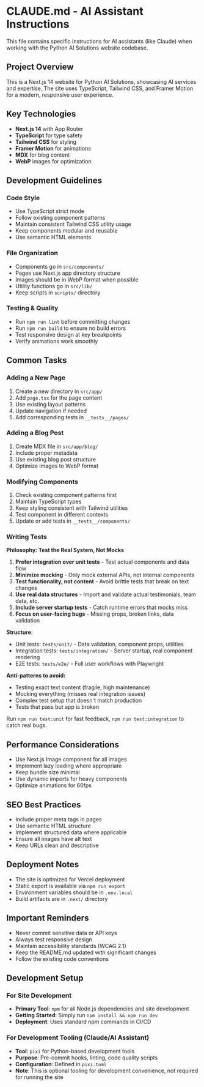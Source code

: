# CLAUDE.md - AI Assistant Instructions

This file contains specific instructions for AI assistants (like Claude) when working with the Python AI Solutions website codebase.

## Project Overview

This is a Next.js 14 website for Python AI Solutions, showcasing AI services and expertise. The site uses TypeScript, Tailwind CSS, and Framer Motion for a modern, responsive user experience.

## Key Technologies

- **Next.js 14** with App Router
- **TypeScript** for type safety
- **Tailwind CSS** for styling
- **Framer Motion** for animations
- **MDX** for blog content
- **WebP** images for optimization

## Development Guidelines

### Code Style

- Use TypeScript strict mode
- Follow existing component patterns
- Maintain consistent Tailwind CSS utility usage
- Keep components modular and reusable
- Use semantic HTML elements

### File Organization

- Components go in `src/components/`
- Pages use Next.js app directory structure
- Images should be in WebP format when possible
- Utility functions go in `src/lib/`
- Keep scripts in `scripts/` directory

### Testing & Quality

- Run `npm run lint` before committing changes
- Run `npm run build` to ensure no build errors
- Test responsive design at key breakpoints
- Verify animations work smoothly

## Common Tasks

### Adding a New Page

1. Create a new directory in `src/app/`
2. Add `page.tsx` for the page content
3. Use existing layout patterns
4. Update navigation if needed
5. Add corresponding tests in `__tests__/pages/`

### Adding a Blog Post

1. Create MDX file in `src/app/blog/`
2. Include proper metadata
3. Use existing blog post structure
4. Optimize images to WebP format

### Modifying Components

1. Check existing component patterns first
2. Maintain TypeScript types
3. Keep styling consistent with Tailwind utilities
4. Test component in different contexts
5. Update or add tests in `__tests__/components/`

### Writing Tests

**Philosophy: Test the Real System, Not Mocks**

1. **Prefer integration over unit tests** - Test actual components and data flow
2. **Minimize mocking** - Only mock external APIs, not internal components
3. **Test functionality, not content** - Avoid brittle tests that break on text changes
4. **Use real data structures** - Import and validate actual testimonials, team data, etc.
5. **Include server startup tests** - Catch runtime errors that mocks miss
6. **Focus on user-facing bugs** - Missing props, broken links, data validation

**Structure:**

- Unit tests: `tests/unit/` - Data validation, component props, utilities
- Integration tests: `tests/integration/` - Server startup, real component rendering
- E2E tests: `tests/e2e/` - Full user workflows with Playwright

**Anti-patterns to avoid:**

- Testing exact text content (fragile, high maintenance)
- Mocking everything (misses real integration issues)
- Complex test setup that doesn't match production
- Tests that pass but app is broken

Run `npm run test:unit` for fast feedback, `npm run test:integration` to catch real bugs.

## Performance Considerations

- Use Next.js Image component for all images
- Implement lazy loading where appropriate
- Keep bundle size minimal
- Use dynamic imports for heavy components
- Optimize animations for 60fps

## SEO Best Practices

- Include proper meta tags in pages
- Use semantic HTML structure
- Implement structured data where applicable
- Ensure all images have alt text
- Keep URLs clean and descriptive

## Deployment Notes

- The site is optimized for Vercel deployment
- Static export is available via `npm run export`
- Environment variables should be in `.env.local`
- Build artifacts are in `.next/` directory

## Important Reminders

- Never commit sensitive data or API keys
- Always test responsive design
- Maintain accessibility standards (WCAG 2.1)
- Keep the README.md updated with significant changes
- Follow the existing code conventions

## Development Setup

### For Site Development

- **Primary Tool**: `npm` for all Node.js dependencies and site development
- **Getting Started**: Simply run `npm install && npm run dev`
- **Deployment**: Uses standard npm commands in CI/CD

### For Development Tooling (Claude/AI Assistant)

- **Tool**: `pixi` for Python-based development tools
- **Purpose**: Pre-commit hooks, linting, code quality scripts
- **Configuration**: Defined in `pixi.toml`
- **Note**: This is optional tooling for development convenience, not required for running the site
